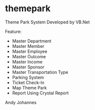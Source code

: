 # themepark
Theme Park System Developed by VB.Net

Feature:
 - Master Department
 - Master Member
 - Master Employee
 - Master Outcome
 - Master Income
 - Master Sponsor
 - Master Transportation Type
 - Parking System
 - Ticket Check-In
 - Map Theme Park
 - Report Using Crystal Report
 
 Andy Johannes
